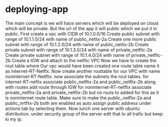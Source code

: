 # deploying-app
The main concept is we will hace servers which will be deployed on cloud which will be private.
But the url of the app it will public which we put it in public.
First create a vpc with CIDR of 10.1.0.0/16
Create public subnet with range of 10.1.1.0/24 with name of public_netlix-2a
Create one more public subnet with range of 10.1.2.0/24 with name of public_netlix-2b
Create private subnet with range of 10.1.3.0/24 with name of private_netflic-2a
Create private subnet with range of 10.1.4.0/24 with name of private_netflic-2b
Create a IGW and attach to the netflic VPC
Now we have to create the rout table where Our vpc would have been created one route table name it as Internet-RT-Netflx.
Now create another routtable for our VPC with name noninternet-RT-Netflix.
now associate the subnets the rout tables.
for internet-RT-neflix associate public_netflix-2a and public_netflix-2b along with routes add route through IGW
for noninternet-RT-netflix associate private_netflix-2a and private_netflix-2b but no routs to added for this as it is noninternet route table.
Make sure to make the public_netflix-2a and public_nrtflix-2b both are enabled as auto assign public address under actions tab by selecting them.
Now lunch one server with ubuntu distribution.
under security group of the server edit that to all trafic but keep ki my ip.
